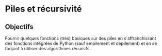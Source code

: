 # Piles et récursivité

## Objectifs
Fournir quelques fonctions (très) basiques sur des piles en s'affranchissant 
des fonctions intégrées de Python (sauf empilement et dépilement) et en se 
forçant à utiliser des algorithmes récursifs.